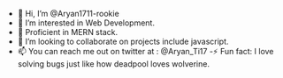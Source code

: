 - 👋 Hi, I’m @Aryan1711-rookie
- 👀 I’m interested in Web Development.
- 🌱 Proficient in MERN stack.
- 💞️ I’m looking to collaborate on projects include javascript.
- 📫 You can reach me out on twitter at : @Aryan_Ti17
-⚡ Fun fact: I love solving bugs just like how deadpool loves wolverine.

<!---
Aryan1711-rookie/Aryan1711-rookie is a ✨ special ✨ repository because its `README.md` (this file) appears on your GitHub profile.
You can click the Preview link to take a look at your changes.
--->
